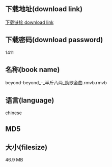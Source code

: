 ## 下载地址(download link)
[下载链接 download link](https://voluble-croquembouche-d321dc.netlify.app/?s=beyond-beyond_-_%E5%8D%8A%E6%96%A4%E5%85%AB%E4%B8%A4_%E5%8B%81%E6%AD%8C%E9%87%91%E6%9B%B2.rmvb)

## 下载密码(download password)
1411

## 名称(book name)
beyond-beyond_-_半斤八两_勁歌金曲.rmvb.rmvb

## 语言(language)
chinese

## MD5


## 大小(filesize)
46.9 MB

